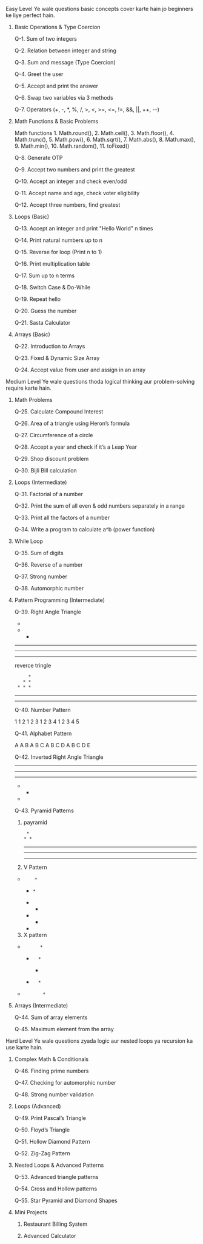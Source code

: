 Easy Level
Ye wale questions basic concepts cover karte hain jo beginners ke liye perfect hain.

1. Basic Operations & Type Coercion

    Q-1. Sum of two integers

    Q-2. Relation between integer and string

    Q-3. Sum and message (Type Coercion)

    Q-4. Greet the user

    Q-5. Accept and print the answer

    Q-6. Swap two variables via 3 methods

    Q-7. Operators (+, -, *, %, /, >, <, >=, <=, !=, &&, ||, ++, --)

2. Math Functions & Basic Problems

    Math functions 
        1. Math.round(), 
        2. Math.ceil(), 
        3. Math.floor(), 
        4. Math.trunc(), 
        5. Math.pow(), 
        6. Math.sqrt(), 
        7. Math.abs(), 
        8. Math.max(), 
        9. Math.min(), 
        10. Math.random(), 
        11. toFixed()

    Q-8. Generate OTP

    Q-9. Accept two numbers and print the greatest

    Q-10. Accept an integer and check even/odd

    Q-11. Accept name and age, check voter eligibility

    Q-12. Accept three numbers, find greatest

3. Loops (Basic)

    Q-13. Accept an integer and print "Hello World" n times

    Q-14. Print natural numbers up to n

    Q-15. Reverse for loop (Print n to 1)

    Q-16. Print multiplication table

    Q-17. Sum up to n terms

    Q-18. Switch Case & Do-While

    Q-19. Repeat hello

    Q-20. Guess the number

    Q-21. Sasta Calculator

4. Arrays (Basic)

    Q-22. Introduction to Arrays

    Q-23. Fixed & Dynamic Size Array

    Q-24. Accept value from user and assign in an array

Medium Level
Ye wale questions thoda logical thinking aur problem-solving require karte hain.

1. Math Problems

    Q-25. Calculate Compound Interest

    Q-26. Area of a triangle using Heron’s formula

    Q-27. Circumference of a circle

    Q-28. Accept a year and check if it’s a Leap Year

    Q-29. Shop discount problem

    Q-30. Bijli Bill calculation

2. Loops (Intermediate)

    Q-31. Factorial of a number

    Q-32. Print the sum of all even & odd numbers separately in a range

    Q-33. Print all the factors of a number

    Q-34. Write a program to calculate a^b (power function)

3. While Loop

    Q-35. Sum of digits

    Q-36. Reverse of a number

    Q-37. Strong number

    Q-38. Automorphic number

4. Pattern Programming (Intermediate)

    Q-39. Right Angle Triangle

    *
    * *
    * * *
    * * * *
    * * * * *

    reverce tringle

            *
          * *
        * * *
      * * * *
    * * * * *

    Q-40. Number Pattern

    1
    1 2
    1 2 3
    1 2 3 4
    1 2 3 4 5

    Q-41. Alphabet Pattern

    A
    A B
    A B C
    A B C D
    A B C D E

    Q-42. Inverted Right Angle Triangle

    * * * * *
    * * * *
    * * *
    * *
    *

    Q-43. Pyramid Patterns
    
    1. payramid

            *
           * *
          * * *
         * * * *
        * * * * *

    2. V Pattern

    *         *

      *     *

       *   *

        * *

         *

    3. X pattern

    *           *
      *       *
          *
      *       *
    *            *

5. Arrays (Intermediate)

    Q-44. Sum of array elements

    Q-45. Maximum element from the array

Hard Level
Ye wale questions zyada logic aur nested loops ya recursion ka use karte hain.

1. Complex Math & Conditionals

    Q-46. Finding prime numbers

    Q-47. Checking for automorphic number

    Q-48. Strong number validation

2. Loops (Advanced)

    Q-49. Print Pascal’s Triangle

    Q-50. Floyd’s Triangle

    Q-51. Hollow Diamond Pattern

    Q-52. Zig-Zag Pattern

3. Nested Loops & Advanced Patterns

    Q-53. Advanced triangle patterns

    Q-54. Cross and Hollow patterns

    Q-55. Star Pyramid and Diamond Shapes

4. Mini Projects

    1. Restaurant Billing System

    2. Advanced Calculator
